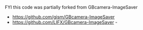 FYI this code was partially forked from GBcamera-ImageSaver 
 * https://github.com/gism/GBcamera-ImageSaver
 * https://github.com/LIFX/GBcamera-ImageSaver -
